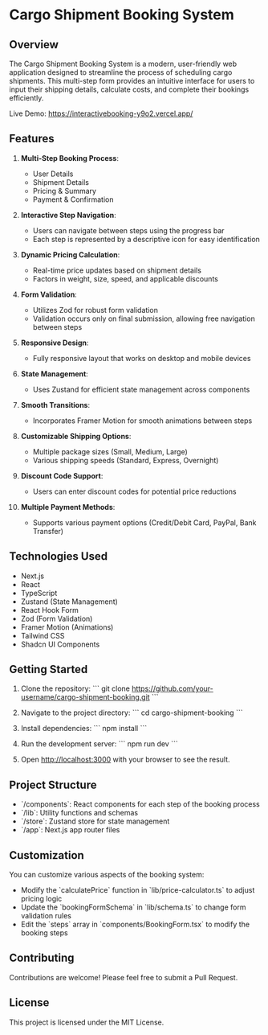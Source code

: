 # Cargo Shipment Booking System

## Overview

The Cargo Shipment Booking System is a modern, user-friendly web application designed to streamline the process of scheduling cargo shipments. This multi-step form provides an intuitive interface for users to input their shipping details, calculate costs, and complete their bookings efficiently.

Live Demo: https://interactivebooking-y9o2.vercel.app/

## Features

1. **Multi-Step Booking Process**: 
   - User Details
   - Shipment Details
   - Pricing & Summary
   - Payment & Confirmation

2. **Interactive Step Navigation**:
   - Users can navigate between steps using the progress bar
   - Each step is represented by a descriptive icon for easy identification

3. **Dynamic Pricing Calculation**:
   - Real-time price updates based on shipment details
   - Factors in weight, size, speed, and applicable discounts

4. **Form Validation**:
   - Utilizes Zod for robust form validation
   - Validation occurs only on final submission, allowing free navigation between steps

5. **Responsive Design**:
   - Fully responsive layout that works on desktop and mobile devices

6. **State Management**:
   - Uses Zustand for efficient state management across components

7. **Smooth Transitions**:
   - Incorporates Framer Motion for smooth animations between steps

8. **Customizable Shipping Options**:
   - Multiple package sizes (Small, Medium, Large)
   - Various shipping speeds (Standard, Express, Overnight)

9. **Discount Code Support**:
   - Users can enter discount codes for potential price reductions

10. **Multiple Payment Methods**:
    - Supports various payment options (Credit/Debit Card, PayPal, Bank Transfer)

## Technologies Used

- Next.js
- React
- TypeScript
- Zustand (State Management)
- React Hook Form
- Zod (Form Validation)
- Framer Motion (Animations)
- Tailwind CSS
- Shadcn UI Components

## Getting Started

1. Clone the repository:
   \`\`\`
   git clone https://github.com/your-username/cargo-shipment-booking.git
   \`\`\`

2. Navigate to the project directory:
   \`\`\`
   cd cargo-shipment-booking
   \`\`\`

3. Install dependencies:
   \`\`\`
   npm install
   \`\`\`

4. Run the development server:
   \`\`\`
   npm run dev
   \`\`\`

5. Open [http://localhost:3000](http://localhost:3000) with your browser to see the result.

## Project Structure

- \`/components\`: React components for each step of the booking process
- \`/lib\`: Utility functions and schemas
- \`/store\`: Zustand store for state management
- \`/app\`: Next.js app router files

## Customization

You can customize various aspects of the booking system:

- Modify the \`calculatePrice\` function in \`lib/price-calculator.ts\` to adjust pricing logic
- Update the \`bookingFormSchema\` in \`lib/schema.ts\` to change form validation rules
- Edit the \`steps\` array in \`components/BookingForm.tsx\` to modify the booking steps

## Contributing

Contributions are welcome! Please feel free to submit a Pull Request.

## License

This project is licensed under the MIT License.


